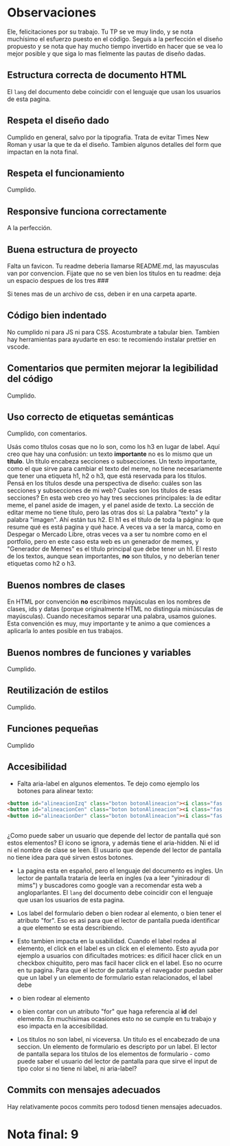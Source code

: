 # Observaciones

Ele, felicitaciones por su trabajo. Tu TP se ve muy lindo, y se nota muchísimo el esfuerzo puesto en el código. Seguís a la perfección el diseño propuesto y se nota que hay mucho tiempo invertido en hacer que se vea lo mejor posible y que siga lo mas fielmente las pautas de diseño dadas. 

## Estructura correcta de documento HTML

El `lang` del documento debe coincidir con el lenguaje que usan los usuarios de esta pagina.


## Respeta el diseño dado

Cumplido en general, salvo por la tipografia. Trata de evitar Times New Roman y usar la que te da el diseño. Tambien algunos detalles del form que impactan en la nota final. 

## Respeta el funcionamiento

Cumplido. 

## Responsive funciona correctamente

A la perfección. 

## Buena estructura de proyecto

Falta un favicon. Tu readme deberia llamarse README.md, las mayusculas van por convencion. Fijate que no se ven bien los titulos en tu readme: deja un espacio despues de los tres ### 

Si tenes mas de un archivo de css, deben ir en una carpeta aparte. 

## Código bien indentado

No cumplido ni para JS ni para CSS. Acostumbrate a tabular bien. Tambien hay herramientas para ayudarte en eso: te recomiendo instalar prettier en vscode. 

## Comentarios que permiten mejorar la legibilidad del código

Cumplido. 

## Uso correcto de etiquetas semánticas

Cumplido, con comentarios. 

Usás como títulos cosas que no lo son, como los h3 en lugar de label. Aquí creo que hay una confusión: un texto **importante** no es lo mismo que un **título**. Un título encabeza secciones o subsecciones. Un texto importante, como el que sirve para cambiar el texto del meme, no tiene necesariamente que tener una etiqueta h1, h2 o h3, que está reservada para los titulos. Pensá en los títulos desde una perspectiva de diseño: cuáles son las secciones y subsecciones de mi web? Cuales son los títulos de esas secciones? En esta web creo yo hay tres secciones principales: la de editar meme, el panel aside de imagen, y el panel aside de texto. La sección de editar meme no tiene título, pero las otras dos sí: La palabra "texto" y la palabra "imagen". Ahí están tus h2. El h1 es el título de toda la página: lo que resume qué es está pagina y qué hace. A veces va a ser la marca, como en Despegar o Mercado Libre, otras veces va a ser tu nombre como en el portfolio, pero en este caso esta web es un generador de memes, y "Generador de Memes" es el título principal que debe tener un h1. El resto de los textos, aunque sean importantes, **no** son títulos, y no deberían tener etiquetas como h2 o h3. 

## Buenos nombres de clases

En HTML por convención **no** escribimos mayúsculas en los nombres de clases, ids y datas (porque originalmente HTML no distinguía minúsculas de mayúsculas). Cuando necesitamos separar una palabra, usamos guiones. Esta convención es muy, muy importante y te animo a que comiences a aplicarla lo antes posible en tus trabajos. 

## Buenos nombres de funciones y variables

Cumplido. 

## Reutilización de estilos

Cumplido. 

## Funciones pequeñas

Cumplido

## Accesibilidad

- Falta aria-label en algunos elementos. Te dejo como ejemplo los botones para alinear texto:

```html
<button id="alineacionIzq" class="boton botonAlineacion"><i class="fas fa-align-left"></i></button>
<button id="alineacionCen" class="boton botonAlineacion"><i class="fas fa-align-center"></i></button>
<button id="alineacionDer" class="boton botonAlineacion"><i class="fas fa-align-right"></i></button>
         
```

¿Como puede saber un usuario que depende del lector de pantalla qué son estos elementos? El ícono se ignora, y además tiene el aria-hidden. Ni el id ni el nombre de clase se leen. El usuario que depende del lector de pantalla no tiene idea para qué sirven estos botones. 

- La pagina esta en español, pero el lenguaje del documento es ingles. Un lector de pantalla trataria de leerla en ingles (va a leer "yiniradour di mims") y buscadores como google van a recomendar esta web a angloparlantes. El `lang` del documento debe coincidir con el lenguaje que usan los usuarios de esta pagina.

- Los label del formulario deben o bien rodear al elemento, o bien tener el atributo "for". Eso es asi para que el lector de pantalla pueda identificar a que elemento se esta describiendo.
- Esto tambien impacta en la usabilidad. Cuando el label rodea al elemento, el click en el label es un click en el elemento. Esto ayuda por ejemplo a usuarios con dificultades motrices: es dificil hacer click en un checkbox chiquitito, pero mas facil hacer click en el label. Eso no ocurre en tu pagina.
  Para que el lector de pantalla y el navegador puedan saber que un label y un elemento de formulario estan relacionados, el label debe
- o bien rodear al elemento
- o bien contar con un atributo "for" que haga referencia al **id** del elemento.
  En muchisimas ocasiones esto no se cumple en tu trabajo y eso impacta en la accesibilidad.

- Los titulos no son label, ni viceversa. Un titulo es el encabezado de una seccion. Un elemento de formulario es descripto por un label. El lector de pantalla separa los titulos de los elementos de formulario - como puede saber el usuario del lector de pantalla para que sirve el input de tipo color si no tiene ni label, ni aria-label?


## Commits con mensajes adecuados

Hay relativamente pocos commits pero todosd tienen mensajes adecuados. 

# Nota final: 9
